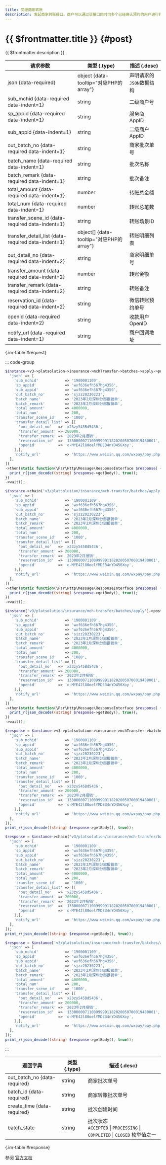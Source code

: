 ```yaml
---
title: 受理商家转账
description: 发起商家转账接口。商户可以通过该接口同时向多个已经确认预约的用户进行转账操作。注意：受理成功将返回批次单号，此时并不代表转账成功，请通过查单接口查询单据的付款状态。接口支持幂等，幂等标识为out_batch_no，幂等有效性为5年。
---
```


# {{ $frontmatter.title }} {#post}

{{ $frontmatter.description }}

| 请求参数 | 类型 {.type} | 描述 {.desc}
| --- | --- | ---
| json {data-required} | object {data-tooltip="对应PHP的array"} | 声明请求的`JSON`数据结构
| sub_mchid {data-required data-indent=1} | string | 二级商户号
| sp_appid {data-required data-indent=1} | string | 服务商AppID
| sub_appid {data-indent=1} | string | 二级商户AppID
| out_batch_no {data-required data-indent=1} | string | 商家批次单号
| batch_name {data-required data-indent=1} | string | 批次名称
| batch_remark {data-required data-indent=1} | string | 批次备注
| total_amount {data-required data-indent=1} | number | 转账总金额
| total_num {data-required data-indent=1} | number | 转账总笔数
| transfer_scene_id {data-required data-indent=1} | string | 转账场景ID
| transfer_detail_list {data-required data-indent=1} | object[] {data-tooltip="对应PHP的array"} | 转账明细列表
| out_detail_no {data-required data-indent=2} | string | 商家明细单号
| transfer_amount {data-required data-indent=2} | number | 转账金额
| transfer_remark {data-required data-indent=2} | string | 转账备注
| reservation_id {data-required data-indent=2} | string | 微信转账预约单号
| openid {data-required data-indent=2} | string | 收款用户OpenID
| notify_url {data-required data-indent=1} | string | 商户回调地址

{.im-table #request}

::: code-group

```php [异步纯链式]
$instance->v3->platsolution->insurance->mchTransfer->batches->apply->postAsync([
  'json' => [
    'sub_mchid'            => '1900001109',
    'sp_appid'             => 'wxf636efh567hg4356',
    'sub_appid'            => 'wxf636efh567hg4356',
    'out_batch_no'         => 'sjzz20230223',
    'batch_name'           => '2023年2月深圳分部报销单',
    'batch_remark'         => '2023年2月深圳分部报销单',
    'total_amount'         => 4000000,
    'total_num'            => 200,
    'transfer_scene_id'    => '1000',
    'transfer_detail_list' => [[
      'out_detail_no'   => 'x23zy545Bd5436',
      'transfer_amount' => 200000,
      'transfer_remark' => '2023年2月报销',
      'reservation_id'  => '1330000071100999991182020050700019480001',
      'openid'          => 'o-MYE42l80oelYMDE34nYD456Xoy',
    ],],
    'notify_url'           => 'https://www.weixin.qq.com/wxpay/pay.php',
  ],
])
->then(static function(\Psr\Http\Message\ResponseInterface $response) {
  print_r(json_decode((string) $response->getBody(), true));
})
->wait();
```

```php [异步声明式]
$instance->chain('v3/platsolution/insurance/mch-transfer/batches/apply')->postAsync([
  'json' => [
    'sub_mchid'            => '1900001109',
    'sp_appid'             => 'wxf636efh567hg4356',
    'sub_appid'            => 'wxf636efh567hg4356',
    'out_batch_no'         => 'sjzz20230223',
    'batch_name'           => '2023年2月深圳分部报销单',
    'batch_remark'         => '2023年2月深圳分部报销单',
    'total_amount'         => 4000000,
    'total_num'            => 200,
    'transfer_scene_id'    => '1000',
    'transfer_detail_list' => [[
      'out_detail_no'   => 'x23zy545Bd5436',
      'transfer_amount' => 200000,
      'transfer_remark' => '2023年2月报销',
      'reservation_id'  => '1330000071100999991182020050700019480001',
      'openid'          => 'o-MYE42l80oelYMDE34nYD456Xoy',
    ],],
    'notify_url'           => 'https://www.weixin.qq.com/wxpay/pay.php',
  ],
])
->then(static function(\Psr\Http\Message\ResponseInterface $response) {
  print_r(json_decode((string) $response->getBody(), true));
})
->wait();
```

```php [异步属性式]
$instance['v3/platsolution/insurance/mch-transfer/batches/apply']->postAsync([
  'json' => [
    'sub_mchid'            => '1900001109',
    'sp_appid'             => 'wxf636efh567hg4356',
    'sub_appid'            => 'wxf636efh567hg4356',
    'out_batch_no'         => 'sjzz20230223',
    'batch_name'           => '2023年2月深圳分部报销单',
    'batch_remark'         => '2023年2月深圳分部报销单',
    'total_amount'         => 4000000,
    'total_num'            => 200,
    'transfer_scene_id'    => '1000',
    'transfer_detail_list' => [[
      'out_detail_no'   => 'x23zy545Bd5436',
      'transfer_amount' => 200000,
      'transfer_remark' => '2023年2月报销',
      'reservation_id'  => '1330000071100999991182020050700019480001',
      'openid'          => 'o-MYE42l80oelYMDE34nYD456Xoy',
    ],],
    'notify_url'           => 'https://www.weixin.qq.com/wxpay/pay.php',
  ],
])
->then(static function(\Psr\Http\Message\ResponseInterface $response) {
  print_r(json_decode((string) $response->getBody(), true));
})
->wait();
```

```php [同步纯链式]
$response = $instance->v3->platsolution->insurance->mchTransfer->batches->apply->post([
  'json' => [
    'sub_mchid'            => '1900001109',
    'sp_appid'             => 'wxf636efh567hg4356',
    'sub_appid'            => 'wxf636efh567hg4356',
    'out_batch_no'         => 'sjzz20230223',
    'batch_name'           => '2023年2月深圳分部报销单',
    'batch_remark'         => '2023年2月深圳分部报销单',
    'total_amount'         => 4000000,
    'total_num'            => 200,
    'transfer_scene_id'    => '1000',
    'transfer_detail_list' => [[
      'out_detail_no'   => 'x23zy545Bd5436',
      'transfer_amount' => 200000,
      'transfer_remark' => '2023年2月报销',
      'reservation_id'  => '1330000071100999991182020050700019480001',
      'openid'          => 'o-MYE42l80oelYMDE34nYD456Xoy',
    ],],
    'notify_url'           => 'https://www.weixin.qq.com/wxpay/pay.php',
  ],
]);
print_r(json_decode((string) $response->getBody(), true));
```

```php [同步声明式]
$response = $instance->chain('v3/platsolution/insurance/mch-transfer/batches/apply')->post([
  'json' => [
    'sub_mchid'            => '1900001109',
    'sp_appid'             => 'wxf636efh567hg4356',
    'sub_appid'            => 'wxf636efh567hg4356',
    'out_batch_no'         => 'sjzz20230223',
    'batch_name'           => '2023年2月深圳分部报销单',
    'batch_remark'         => '2023年2月深圳分部报销单',
    'total_amount'         => 4000000,
    'total_num'            => 200,
    'transfer_scene_id'    => '1000',
    'transfer_detail_list' => [[
      'out_detail_no'   => 'x23zy545Bd5436',
      'transfer_amount' => 200000,
      'transfer_remark' => '2023年2月报销',
      'reservation_id'  => '1330000071100999991182020050700019480001',
      'openid'          => 'o-MYE42l80oelYMDE34nYD456Xoy',
    ],],
    'notify_url'           => 'https://www.weixin.qq.com/wxpay/pay.php',
  ],
]);
print_r(json_decode((string) $response->getBody(), true));
```

```php [同步属性式]
$response = $instance['v3/platsolution/insurance/mch-transfer/batches/apply']->post([
  'json' => [
    'sub_mchid'            => '1900001109',
    'sp_appid'             => 'wxf636efh567hg4356',
    'sub_appid'            => 'wxf636efh567hg4356',
    'out_batch_no'         => 'sjzz20230223',
    'batch_name'           => '2023年2月深圳分部报销单',
    'batch_remark'         => '2023年2月深圳分部报销单',
    'total_amount'         => 4000000,
    'total_num'            => 200,
    'transfer_scene_id'    => '1000',
    'transfer_detail_list' => [[
      'out_detail_no'   => 'x23zy545Bd5436',
      'transfer_amount' => 200000,
      'transfer_remark' => '2023年2月报销',
      'reservation_id'  => '1330000071100999991182020050700019480001',
      'openid'          => 'o-MYE42l80oelYMDE34nYD456Xoy',
    ],],
    'notify_url'           => 'https://www.weixin.qq.com/wxpay/pay.php',
  ],
]);
print_r(json_decode((string) $response->getBody(), true));
```

:::

| 返回字典 | 类型 {.type} | 描述 {.desc}
| --- | --- | ---
| out_batch_no {data-required} | string | 商家批次单号
| batch_id {data-required} | string | 商家转账批次单号
| create_time {data-required} | string | 批次创建时间
| batch_state | string | 批次状态<br/>`ACCEPTED` \| `PROCESSING` \| `COMPLETED` \| `CLOSED` 枚举值之一

{.im-table #response}

参阅 [官方文档](https://pay.weixin.qq.com/doc/v3/partner/4013504220)
